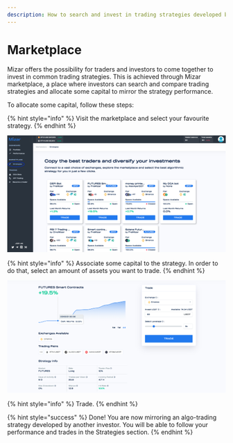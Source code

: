 ```yaml
---
description: How to search and invest in trading strategies developed by other traders?
---
```


# Marketplace

Mizar offers the possibility for traders and investors to come together to invest in common trading strategies. This is achieved through Mizar marketplace, a place where investors can search and compare trading strategies and allocate some capital to mirror the strategy performance.

To allocate some capital, follow these steps:

{% hint style="info" %}
Visit the marketplace and select your favourite strategy.
{% endhint %}

![](../../.gitbook/assets/screenshot-2021-09-16-at-11.52.49.png)

{% hint style="info" %}
Associate some capital to the strategy. In order to do that, select an amount of assets you want to trade.
{% endhint %}

![](../../.gitbook/assets/screenshot-2021-09-16-at-11.55.33.png)

{% hint style="info" %}
Trade.
{% endhint %}

{% hint style="success" %}
Done! You are now mirroring an algo-trading strategy developed by another investor. You will be able to follow your performance and trades in the Strategies section.
{% endhint %}


